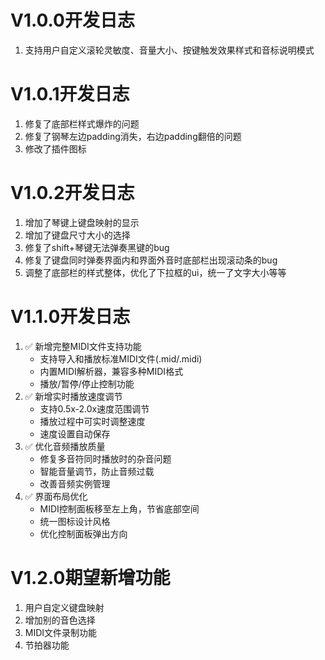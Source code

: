 #  V1.0.0开发日志
1. 支持用户自定义滚轮灵敏度、音量大小、按键触发效果样式和音标说明模式

#  V1.0.1开发日志
1. 修复了底部栏样式爆炸的问题
2. 修复了钢琴左边padding消失，右边padding翻倍的问题
3. 修改了插件图标

#  V1.0.2开发日志
1. 增加了琴键上键盘映射的显示
2. 增加了键盘尺寸大小的选择
3. 修复了shift+琴键无法弹奏黑键的bug
4. 修复了键盘同时弹奏界面内和界面外音时底部栏出现滚动条的bug
5. 调整了底部栏的样式整体，优化了下拉框的ui，统一了文字大小等等

#  V1.1.0开发日志
1. ✅ 新增完整MIDI文件支持功能
   - 支持导入和播放标准MIDI文件(.mid/.midi)
   - 内置MIDI解析器，兼容多种MIDI格式
   - 播放/暂停/停止控制功能
2. ✅ 新增实时播放速度调节
   - 支持0.5x-2.0x速度范围调节
   - 播放过程中可实时调整速度
   - 速度设置自动保存
3. ✅ 优化音频播放质量
   - 修复多音符同时播放时的杂音问题
   - 智能音量调节，防止音频过载
   - 改善音频实例管理
4. ✅ 界面布局优化
   - MIDI控制面板移至左上角，节省底部空间
   - 统一图标设计风格
   - 优化控制面板弹出方向

# V1.2.0期望新增功能
1. 用户自定义键盘映射
2. 增加别的音色选择
3. MIDI文件录制功能
4. 节拍器功能

